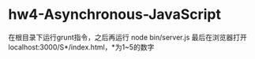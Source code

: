 # hw4-Asynchronous-JavaScript

在根目录下运行grunt指令，之后再运行 node bin/server.js 最后在浏览器打开localhost:3000/S*/index.html，*为1~5的数字